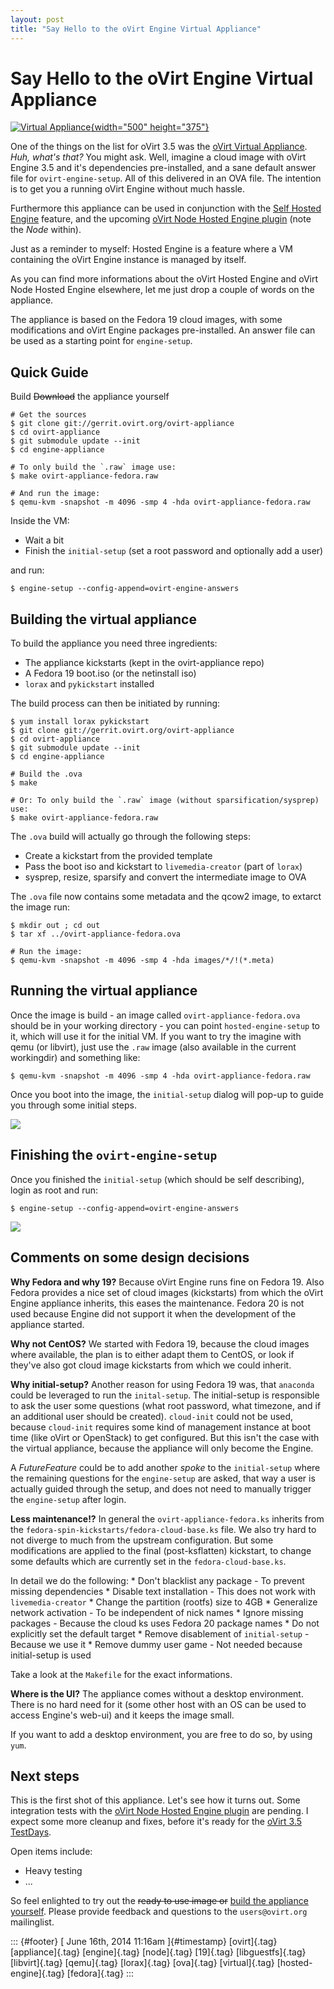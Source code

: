 ```yaml
---
layout: post
title: "Say Hello to the oVirt Engine Virtual Appliance"
---
```



Say Hello to the oVirt Engine Virtual Appliance
===============================================

[![Virtual
Appliance](https://farm2.staticflickr.com/1399/1381233732_39d16017fa.jpg){width="500"
height="375"}](https://www.flickr.com/photos/quikchange/1381233732/ "Virtual Appliance von Random Tony bei Flickr")

One of the things on the list for oVirt 3.5 was the [oVirt Virtual
Appliance](http://www.ovirt.org/Feature/oVirtAppliance). *Huh, what's
that?* You might ask. Well, imagine a cloud image with oVirt Engine 3.5
and it's dependencies pre-installed, and a sane default answer file for
`ovirt-engine-setup`. All of this delivered in an OVA file. The
intention is to get you a running oVirt Engine without much hassle.

Furthermore this appliance can be used in conjunction with the [Self
Hosted Engine](http://www.ovirt.org/Features/Self_Hosted_Engine)
feature, and the upcoming [oVirt Node Hosted Engine
plugin](http://www.ovirt.org/Node_Hosted_Engine) (note the *Node*
within).

Just as a reminder to myself: Hosted Engine is a feature where a VM
containing the oVirt Engine instance is managed by itself.

As you can find more informations about the oVirt Hosted Engine and
oVirt Node Hosted Engine elsewhere, let me just drop a couple of words
on the appliance.

The appliance is based on the Fedora 19 cloud images, with some
modifications and oVirt Engine packages pre-installed. An answer file
can be used as a starting point for `engine-setup`.

Quick Guide
-----------

Build ~~Download~~ the appliance yourself

    # Get the sources
    $ git clone git://gerrit.ovirt.org/ovirt-appliance
    $ cd ovirt-appliance
    $ git submodule update --init
    $ cd engine-appliance

    # To only build the `.raw` image use:
    $ make ovirt-appliance-fedora.raw

    # And run the image:
    $ qemu-kvm -snapshot -m 4096 -smp 4 -hda ovirt-appliance-fedora.raw

Inside the VM:

-   Wait a bit
-   Finish the `initial-setup` (set a root password and optionally add a
    user)

and run:

    $ engine-setup --config-append=ovirt-engine-answers

Building the virtual appliance
------------------------------

To build the appliance you need three ingredients:

-   The appliance kickstarts (kept in the ovirt-appliance repo)
-   A Fedora 19 boot.iso (or the netinstall iso)
-   `lorax` and `pykickstart` installed

The build process can then be initiated by running:

    $ yum install lorax pykickstart
    $ git clone git://gerrit.ovirt.org/ovirt-appliance
    $ cd ovirt-appliance
    $ git submodule update --init
    $ cd engine-appliance

    # Build the .ova
    $ make

    # Or: To only build the `.raw` image (without sparsification/sysprep) use:
    $ make ovirt-appliance-fedora.raw

The `.ova` build will actually go through the following steps:

-   Create a kickstart from the provided template
-   Pass the boot iso and kickstart to `livemedia-creator` (part of
    `lorax`)
-   sysprep, resize, sparsify and convert the intermediate image to OVA

The `.ova` file now contains some metadata and the qcow2 image, to
extarct the image run:

    $ mkdir out ; cd out
    $ tar xf ../ovirt-appliance-fedora.ova

    # Run the image:
    $ qemu-kvm -snapshot -m 4096 -smp 4 -hda images/*/!(*.meta)

Running the virtual appliance
-----------------------------

Once the image is build - an image called `ovirt-appliance-fedora.ova`
should be in your working directory - you can point
`hosted-engine-setup` to it, which will use it for the initial VM. If
you want to try the imagine with qemu (or libvirt), just use the `.raw`
image (also available in the current workingdir) and something like:

    $ qemu-kvm -snapshot -m 4096 -smp 4 -hda ovirt-appliance-fedora.raw

Once you boot into the image, the `initial-setup` dialog will pop-up to
guide you through some initial steps.

![](https://66.media.tumblr.com/295e567a3dc7cc73143e507336a036b9/tumblr_inline_n798adOX271s0jj7d.png)

Finishing the `ovirt-engine-setup`
----------------------------------

Once you finished the `initial-setup` (which should be self describing),
login as root and run:

    $ engine-setup --config-append=ovirt-engine-answers

![](https://66.media.tumblr.com/e06cccacea05f3c138e2a0d5b5a85065/tumblr_inline_n79878wzQG1s0jj7d.png)

Comments on some design decisions
---------------------------------

**Why Fedora and why 19?** Because oVirt Engine runs fine on Fedora 19.
Also Fedora provides a nice set of cloud images (kickstarts) from which
the oVirt Engine appliance inherits, this eases the maintenance. Fedora
20 is not used because Engine did not support it when the development of
the appliance started.

**Why not CentOS?** We started with Fedora 19, because the cloud images
where available, the plan is to either adapt them to CentOS, or look if
they've also got cloud image kickstarts from which we could inherit.

**Why initial-setup?** Another reason for using Fedora 19 was, that
`anaconda` could be leveraged to run the `inital-setup`. The
initial-setup is responsible to ask the user some questions (what root
password, what timezone, and if an additional user should be created).
`cloud-init` could not be used, because `cloud-init` requires some kind
of management instance at boot time (like oVirt or OpenStack) to get
configured. But this isn't the case with the virtual appliance, because
the appliance will only become the Engine.

A *FutureFeature* could be to add another *spoke* to the `initial-setup`
where the remaining questions for the `engine-setup` are asked, that way
a user is actually guided through the setup, and does not need to
manually trigger the `engine-setup` after login.

**Less maintenance!?** In general the `ovirt-appliance-fedora.ks`
inherits from the `fedora-spin-kickstarts/fedora-cloud-base.ks` file. We
also try hard to not diverge to much from the upstream configuration.
But some modifications are applied to the final (post-ksflatten)
kickstart, to change some defaults which are currently set in the
`fedora-cloud-base.ks`.

In detail we do the following: \* Don't blacklist any package - To
prevent missing dependencies \* Disable text installation - This does
not work with `livemedia-creator` \* Change the partition (rootfs) size
to 4GB \* Generalize network activation - To be independent of nick
names \* Ignore missing packages - Because the cloud ks uses Fedora 20
package names \* Do not explicitly set the default target \* Remove
disablement of `initial-setup` - Because we use it \* Remove dummy user
game - Not needed because initial-setup is used

Take a look at the `Makefile` for the exact informations.

**Where is the UI?** The appliance comes without a desktop environment.
There is no hard need for it (some other host with an OS can be used to
access Engine's web-ui) and it keeps the image small.

If you want to add a desktop environment, you are free to do so, by
using `yum`.

Next steps
----------

This is the first shot of this appliance. Let's see how it turns out.
Some integration tests with the [oVirt Node Hosted Engine
plugin](http://www.ovirt.org/Node_Hosted_Engine) are pending. I expect
some more cleanup and fixes, before it's ready for the [oVirt 3.5
TestDays](http://www.ovirt.org/OVirt_3.5_TestDay).

Open items include:

-   Heavy testing
-   ...

So feel enlighted to try out the ~~ready to use image or~~ [build the
appliance
yourself](http://gerrit.ovirt.org/gitweb?p=ovirt-appliance.git;a=blob;f=README.md;hb=HEAD).
Please provide feedback and questions to the `users@ovirt.org`
mailinglist.

::: {#footer}
[ June 16th, 2014 11:16am ]{#timestamp} [ovirt]{.tag} [appliance]{.tag}
[engine]{.tag} [node]{.tag} [19]{.tag} [libguestfs]{.tag}
[libvirt]{.tag} [qemu]{.tag} [lorax]{.tag} [ova]{.tag} [virtual]{.tag}
[hosted-engine]{.tag} [fedora]{.tag}
:::
